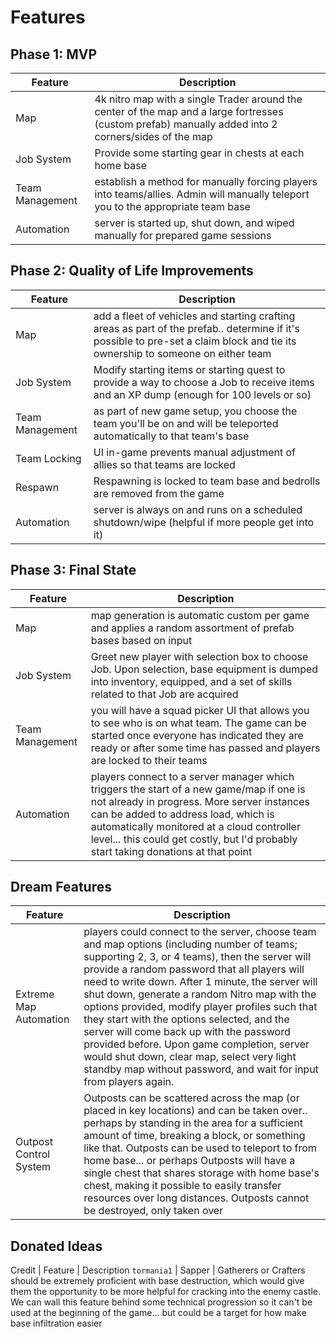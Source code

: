 # Features

## Phase 1: MVP
Feature | Description
--- | ---
Map | 4k nitro map with a single Trader around the center of the map and a large fortresses (custom prefab) manually added into 2 corners/sides of the map
Job System | Provide some starting gear in chests at each home base
Team Management | establish a method for manually forcing players into teams/allies. Admin will manually teleport you to the appropriate team base
Automation | server is started up, shut down, and wiped manually for prepared game sessions

## Phase 2: Quality of Life Improvements
Feature | Description
--- | ---
Map | add a fleet of vehicles and starting crafting areas as part of the prefab.. determine if it's possible to pre-set a claim block and tie its ownership to someone on either team
Job System | Modify starting items or starting quest to provide a way to choose a Job to receive items and an XP dump (enough for 100 levels or so)
Team Management | as part of new game setup, you choose the team you'll be on and will be teleported automatically to that team's base
Team Locking | UI in-game prevents manual adjustment of allies so that teams are locked
Respawn | Respawning is locked to team base and bedrolls are removed from the game
Automation | server is always on and runs on a scheduled shutdown/wipe (helpful if more people get into it)

## Phase 3: Final State
Feature | Description
--- | ---
Map | map generation is automatic custom per game and applies a random assortment of prefab bases based on input
Job System | Greet new player with selection box to choose Job. Upon selection, base equipment is dumped into inventory, equipped, and a set of skills related to that Job are acquired
Team Management | you will have a squad picker UI that allows you to see who is on what team. The game can be started once everyone has indicated they are ready or after some time has passed and players are locked to their teams
Automation | players connect to a server manager which triggers the start of a new game/map if one is not already in progress. More server instances can be added to address load, which is automatically monitored at a cloud controller level... this could get costly, but I'd probably start taking donations at that point

## Dream Features
Feature | Description
--- | ---
Extreme Map Automation | players could connect to the server, choose team and map options (including number of teams; supporting 2, 3, or 4 teams), then the server will provide a random password that all players will need to write down. After 1 minute, the server will shut down, generate a random Nitro map with the options provided, modify player profiles such that they start with the options selected, and the server will come back up with the password provided before. Upon game completion, server would shut down, clear map, select very light standby map without password, and wait for input from players again.
Outpost Control System | Outposts can be scattered across the map (or placed in key locations) and can be taken over.. perhaps by standing in the area for a sufficient amount of time, breaking a block, or something like that. Outposts can be used to teleport to from home base... or perhaps Outposts will have a single chest that shares storage with home base's chest, making it possible to easily transfer resources over long distances. Outposts cannot be destroyed, only taken over

## Donated Ideas
Credit | Feature | Description
`tormania1` | Sapper | Gatherers or Crafters should be extremely proficient with base destruction, which would give them the opportunity to be more helpful for cracking into the enemy castle. We can wall this feature behind some technical progression so it can't be used at the beginning of the game... but could be a target for how make base infiltration easier
